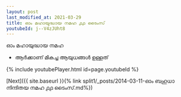 ```yaml
---
layout: post
last_modified_at: 2021-03-29
title: ഓം മഹായുദ്ധായ നമഹ ൧൧ ടൈംസ്
youtubeId: j--V4zJUht8
---
```

 
 
 ഓം മഹായുദ്ധായ നമഹ 
 
 -  ആർക്കാണ് മികച്ച ആയുധങ്ങൾ ഉള്ളത് 
 
  
 
  
 
 
 
 
 
 


{% include youtubePlayer.html id=page.youtubeId %}
 
[Next]({{ site.baseurl }}{% link  split1/_posts/2014-03-11-ഓം ബഹുധാ നിന്ദിതയ നമഹ ൧൧ ടൈംസ്.md%})
 
